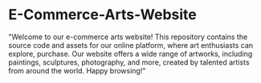 # E-Commerce-Arts-Website
"Welcome to our e-commerce arts website! This repository contains the source code and assets for our online platform, where art enthusiasts can explore, purchase. Our website offers a wide range of artworks, including paintings, sculptures, photography, and more, created by talented artists from around the world.  Happy browsing!"  
